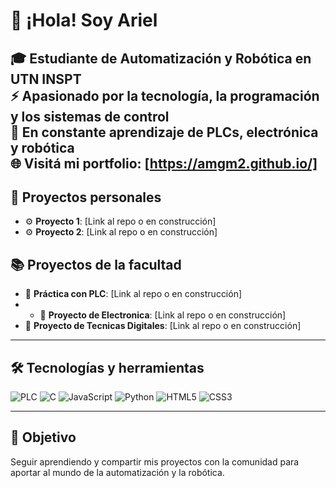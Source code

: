 # 👋 ¡Hola! Soy Ariel

🎓 Estudiante de **Automatización y Robótica** en **UTN INSPT**  
⚡ Apasionado por la tecnología, la programación y los sistemas de control  
🤖 En constante aprendizaje de PLCs, electrónica y robótica  
🌐 Visitá mi portfolio: [https://amgm2.github.io/]
---

## 💼 Proyectos personales
- ⚙ **Proyecto 1**: [Link al repo o en construcción]
- ⚙ **Proyecto 2**: [Link al repo o en construcción]

## 📚 Proyectos de la facultad
- 🤖 **Práctica con PLC**: [Link al repo o en construcción]
- - 🔋 **Proyecto de Electronica**: [Link al repo o en construcción]
- 🔋 **Proyecto de Tecnicas Digitales**: [Link al repo o en construcción]

---

## 🛠 Tecnologías y herramientas
![PLC](https://img.shields.io/badge/PLC-Automation-blue)
![C](https://img.shields.io/badge/C-00599C?style=flat&logo=c&logoColor=white)
![JavaScript](https://img.shields.io/badge/JavaScript-F7DF1E?style=flat&logo=javascript&logoColor=black)
![Python](https://img.shields.io/badge/Python-3776AB?style=flat&logo=python&logoColor=white)
![HTML5](https://img.shields.io/badge/HTML5-E34F26?style=flat&logo=html5&logoColor=white)
![CSS3](https://img.shields.io/badge/CSS3-1572B6?style=flat&logo=css3&logoColor=white)


---

## 🚀 Objetivo
Seguir aprendiendo y compartir mis proyectos con la comunidad para aportar al mundo de la automatización y la robótica.
